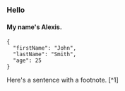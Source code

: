 ### **Hello**

#### My name's Alexis.


```
{
  "firstName": "John",
  "lastName": "Smith",
  "age": 25
}
```

Here's a sentence with a footnote. [^1]
